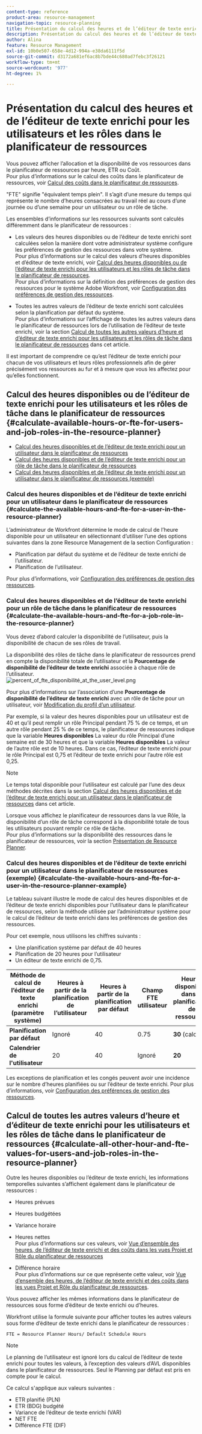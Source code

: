 ```yaml
---
content-type: reference
product-area: resource-management
navigation-topic: resource-planning
title: Présentation du calcul des heures et de l’éditeur de texte enrichi pour les utilisateurs et les rôles dans le planificateur de ressources
description: Présentation du calcul des heures et de l’éditeur de texte enrichi pour les utilisateurs et les rôles dans le planificateur de ressources
author: Alina
feature: Resource Management
exl-id: 10b0e507-658e-4d12-994a-e38da6111f5d
source-git-commit: d3172a681ef6ac8b7bde44c680ad7febc3f26121
workflow-type: tm+mt
source-wordcount: '977'
ht-degree: 1%

---
```


# Présentation du calcul des heures et de l’éditeur de texte enrichi pour les utilisateurs et les rôles dans le planificateur de ressources

<!--
<p data-mc-conditions="QuicksilverOrClassic.Draft mode">(NOTE: Alina:KEEP THIS:***Linked to: Configuring My Settings, Editing User Accounts, Planning in the Resource Planner -- *** Some of this documentation is also duplicated in this article (Scheduling): https://support.workfront.com/hc/en-us/articles/360000557174)</p>
-->

Vous pouvez afficher l’allocation et la disponibilité de vos ressources dans le planificateur de ressources par heure, ETR ou Coût.\
Pour plus d’informations sur le calcul des coûts dans le planificateur de ressources, voir [Calcul des coûts dans le planificateur de ressources](../../resource-mgmt/resource-planning/calculate-costs-resource-planner.md).

&quot;FTE&quot; signifie &quot;équivalent temps plein&quot;. Il s’agit d’une mesure du temps qui représente le nombre d’heures consacrées au travail réel au cours d’une journée ou d’une semaine pour un utilisateur ou un rôle de tâche.

Les ensembles d’informations sur les ressources suivants sont calculés différemment dans le planificateur de ressources :

* Les valeurs des heures disponibles ou de l’éditeur de texte enrichi sont calculées selon la manière dont votre administrateur système configure les préférences de gestion des ressources dans votre système.\
   Pour plus d’informations sur le calcul des valeurs d’heures disponibles et d’éditeur de texte enrichi, voir [Calcul des heures disponibles ou de l’éditeur de texte enrichi pour les utilisateurs et les rôles de tâche dans le planificateur de ressources](#calculate-available-hours-or-fte-for-users-and-job-roles-in-the-resource-planner).\
   Pour plus d’informations sur la définition des préférences de gestion des ressources pour le système Adobe Workfront, voir [Configuration des préférences de gestion des ressources](../../administration-and-setup/set-up-workfront/configure-system-defaults/configure-resource-mgmt-preferences.md).

* Toutes les autres valeurs de l’éditeur de texte enrichi sont calculées selon la planification par défaut du système.\
   Pour plus d’informations sur l’affichage de toutes les autres valeurs dans le planificateur de ressources lors de l’utilisation de l’éditeur de texte enrichi, voir la section [Calcul de toutes les autres valeurs d’heure et d’éditeur de texte enrichi pour les utilisateurs et les rôles de tâche dans le planificateur de ressources](#calculate-all-other-hour-and-fte-values-for-users-and-job-roles-in-the-resource-planner) dans cet article.

Il est important de comprendre ce qu’est l’éditeur de texte enrichi pour chacun de vos utilisateurs et leurs rôles professionnels afin de gérer précisément vos ressources au fur et à mesure que vous les affectez pour qu’elles fonctionnent.

## Calcul des heures disponibles ou de l’éditeur de texte enrichi pour les utilisateurs et les rôles de tâche dans le planificateur de ressources {#calculate-available-hours-or-fte-for-users-and-job-roles-in-the-resource-planner}

* [Calcul des heures disponibles et de l’éditeur de texte enrichi pour un utilisateur dans le planificateur de ressources](#calculate-the-available-hours-and-fte-for-a-user-in-the-resource-planner)
* [Calcul des heures disponibles et de l’éditeur de texte enrichi pour un rôle de tâche dans le planificateur de ressources](#calculate-the-available-hours-and-fte-for-a-job-role-in-the-resource-planner)
* [Calcul des heures disponibles et de l’éditeur de texte enrichi pour un utilisateur dans le planificateur de ressources (exemple)](#calculate-the-available-hours-and-fte-for-a-user-in-the-resource-planner-example)

### Calcul des heures disponibles et de l’éditeur de texte enrichi pour un utilisateur dans le planificateur de ressources {#calculate-the-available-hours-and-fte-for-a-user-in-the-resource-planner}

L’administrateur de Workfront détermine le mode de calcul de l’heure disponible pour un utilisateur en sélectionnant d’utiliser l’une des options suivantes dans la zone Resource Management de la section Configuration :

* Planification par défaut du système et de l’éditeur de texte enrichi de l’utilisateur.
* Planification de l’utilisateur.

Pour plus d’informations, voir [Configuration des préférences de gestion des ressources](../../administration-and-setup/set-up-workfront/configure-system-defaults/configure-resource-mgmt-preferences.md).

<!--
<div data-mc-conditions="QuicksilverOrClassic.Draft mode">
<p><br></p>
<p> <img src="assets/nwe-resource-management-system-setting-user's-schedule-350x157.png" style="width: 350;height: 157;" data-mc-conditions="QuicksilverOrClassic.Quicksilver"> </p>
<p>(NOTE: The determines how to calculate resource availability at the system level.For more information about defining the Resource Management preferences for the system, see Configure Resource Management preferences.)</p>
<p>Based on how this setting is configured, the availability of the users in the Resource Planner (hours as well as FTE availability) is calculated by using the following methods: </p>
<ul>
<li><strong>The Default Schedule</strong>: The Default Schedule of the system and the user FTE are used to determine the Available Hours and FTE value for the user in the Resource Planner. The Schedule of the user is ignored. In this case:
<ul>
<li> The <strong>Available Hours</strong> in the<strong>Resource Planner</strong> are calculated using the following formula:<br><code>User Available Hours = Default Schedule Hours * User FTE value</code> <span style="color: #dc143c;">( NOTE: this is the correct value. If this shows as a division in other articles, that is wrong. It's a multiplication between these 2 values).</span><br>For example, if the Default Schedule has 40 hours a week available for work, and the user FTE is 0.5, the user is available to work for 20 hours a week in the Resource Planner.<br>For more information about schedules, including the Default Schedule, see <a href="../../administration-and-setup/set-up-workfront/configure-timesheets-schedules/create-schedules.md" class="MCXref xref">Create a schedule</a></li>
<li style="font-weight: normal;"> The <strong>Available FTE</strong> for the user in the<strong>Resource Planner</strong> is the same as the user FTE specified in the user settings. <br>For example, if the user FTE is 0.5 in the user settings, the available FTE of the user is 0.5 in the Resource Planner. For more information about the value of the user FTE as it displays in the user settings, see <a href="../../administration-and-setup/add-users/create-and-manage-users/edit-a-users-profile.md" class="MCXref xref">Edit a user's profile</a>.<br></li>
</ul></li>
<li><strong>The User's Schedule</strong>: The Schedule of the user is used to determine the availability of the user in the Resource Planner. The value of the user FTE is ignored. In this case:
<ul>
<li> The <strong>Available Hours</strong> in the<strong>Resource Planner</strong> are the same as the Hours from the Schedule of the user.<br>For example, if the Schedule of the user has 40 hours a week available for work, the user is available to work for 40 hours a week in the Resource Planner. </li>
<li> The <strong>Available FTE</strong> in the<strong>Resource Planner</strong> is calculated by the following formula:<br><em><code>User Available FTE = Hours from the Schedule of the User/ Default Schedule Hours</code><br></em>For example, if the Schedule of the user has 20 hours available to work, and the Default Schedule in Workfront has 40 hours available to work, the user's FTE is 0.5.<br>For more information about schedules, including the Default Schedule, see <a href="../../administration-and-setup/set-up-workfront/configure-timesheets-schedules/create-schedules.md" class="MCXref xref">Create a schedule</a>.</li>
</ul></li>
</ul> <note type="note">
If the user is not associated with a schedule, the Available Hours for the user are calculated using the Default Schedule.
</note>
</div>
-->

### Calcul des heures disponibles et de l’éditeur de texte enrichi pour un rôle de tâche dans le planificateur de ressources {#calculate-the-available-hours-and-fte-for-a-job-role-in-the-resource-planner}

Vous devez d’abord calculer la disponibilité de l’utilisateur, puis la disponibilité de chacun de ses rôles de travail.

La disponibilité des rôles de tâche dans le planificateur de ressources prend en compte la disponibilité totale de l’utilisateur et la **Pourcentage de disponibilité de l’éditeur de texte enrichi** associée à chaque rôle de l’utilisateur.\
![percent_of_fte_disponibilité_at_the_user_level.png](assets/percent-of-fte-availability-at-the-user-level-350x144.png)

Pour plus d’informations sur l’association d’une **Pourcentage de disponibilité de l’éditeur de texte enrichi** avec un rôle de tâche pour un utilisateur, voir [Modification du profil d’un utilisateur](../../administration-and-setup/add-users/create-and-manage-users/edit-a-users-profile.md).

Par exemple, si la valeur des heures disponibles pour un utilisateur est de 40 et qu’il peut remplir un rôle Principal pendant 75 % de ce temps, et un autre rôle pendant 25 % de ce temps, le planificateur de ressources indique que la variable **Heures disponibles** La valeur du rôle Principal d’une semaine est de 30 heures et que la variable **Heures disponibles** La valeur de l’autre rôle est de 10 heures. Dans ce cas, l’éditeur de texte enrichi pour le rôle Principal est 0,75 et l’éditeur de texte enrichi pour l’autre rôle est 0,25.

>[!NOTE]
>
>Le temps total disponible pour l’utilisateur est calculé par l’une des deux méthodes décrites dans la section [Calcul des heures disponibles et de l’éditeur de texte enrichi pour un utilisateur dans le planificateur de ressources](#calculate-the-available-hours-and-fte-for-a-user-in-the-resource-planner) dans cet article.

Lorsque vous affichez le planificateur de ressources dans la vue Rôle, la disponibilité d’un rôle de tâche correspond à la disponibilité totale de tous les utilisateurs pouvant remplir ce rôle de tâche.\
Pour plus d’informations sur la disponibilité des ressources dans le planificateur de ressources, voir la section [Présentation de Resource Planner](../../resource-mgmt/resource-planning/get-started-resource-planner.md).

### Calcul des heures disponibles et de l’éditeur de texte enrichi pour un utilisateur dans le planificateur de ressources (exemple) {#calculate-the-available-hours-and-fte-for-a-user-in-the-resource-planner-example}

Le tableau suivant illustre le mode de calcul des heures disponibles et de l’éditeur de texte enrichi disponibles pour l’utilisateur dans le planificateur de ressources, selon la méthode utilisée par l’administrateur système pour le calcul de l’éditeur de texte enrichi dans les préférences de gestion des ressources.

Pour cet exemple, nous utilisons les chiffres suivants :

* Une planification système par défaut de 40 heures
* Planification de 20 heures pour l’utilisateur
* Un éditeur de texte enrichi de 0,75.

| Méthode de calcul de l’éditeur de texte enrichi (paramètre système) | **Heures à partir de la planification de l’utilisateur** | **Heures à partir de la planification par défaut** | **Champ FTE utilisateur** | **Heures disponibles dans le planificateur de ressources** | **Éditeur de texte enrichi disponible dans le planificateur de ressources** |
|---|---|---|---|---|---|
| **Planification par défaut** | Ignoré | 40 | 0.75 | **30** (calculé) | **0.75** |
| **Calendrier de l&#39;utilisateur** | 20 | 40 | Ignoré | **20** | **0,5** (calculé) |

Les exceptions de planification et les congés peuvent avoir une incidence sur le nombre d’heures planifiées ou sur l’éditeur de texte enrichi. Pour plus d’informations, voir [Configuration des préférences de gestion des ressources](../../administration-and-setup/set-up-workfront/configure-system-defaults/configure-resource-mgmt-preferences.md).

## Calcul de toutes les autres valeurs d’heure et d’éditeur de texte enrichi pour les utilisateurs et les rôles de tâche dans le planificateur de ressources {#calculate-all-other-hour-and-fte-values-for-users-and-job-roles-in-the-resource-planner}

Outre les heures disponibles ou l’éditeur de texte enrichi, les informations temporelles suivantes s’affichent également dans le planificateur de ressources :

* Heures prévues
* Heures budgétées
* Variance horaire
* Heures nettes\
   Pour plus d’informations sur ces valeurs, voir [Vue d’ensemble des heures, de l’éditeur de texte enrichi et des coûts dans les vues Projet et Rôle du planificateur de ressources](../../resource-mgmt/resource-planning/overview-of-planner-hour-fte-cost-information-in-role-project-views.md)

* Différence horaire\
   Pour plus d’informations sur ce que représente cette valeur, voir [Vue d’ensemble des heures, de l’éditeur de texte enrichi et des coûts dans les vues Projet et Rôle du planificateur de ressources](../../resource-mgmt/resource-planning/overview-of-planner-hour-fte-cost-information-in-role-project-views.md).

Vous pouvez afficher les mêmes informations dans le planificateur de ressources sous forme d’éditeur de texte enrichi ou d’heures.

Workfront utilise la formule suivante pour afficher toutes les autres valeurs sous forme d’éditeur de texte enrichi dans le planificateur de ressources :

```
FTE = Resource Planner Hours/ Default Schedule Hours
```

>[!NOTE]
>
>Le planning de l’utilisateur est ignoré lors du calcul de l’éditeur de texte enrichi pour toutes les valeurs, à l’exception des valeurs d’AVL disponibles dans le planificateur de ressources. Seul le Planning par défaut est pris en compte pour le calcul.

Ce calcul s&#39;applique aux valeurs suivantes :

* ETR planifié (PLN)
* ETR (BDG) budgété
* Variance de l’éditeur de texte enrichi (VAR)
* NET FTE
* Différence FTE (DIF)
